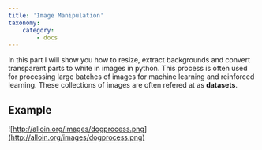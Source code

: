 ```yaml
---
title: 'Image Manipulation'
taxonomy:
    category:
        - docs
---
```


In this part I will show you how to resize, extract backgrounds and convert 
transparent parts to white in images in python.
This process is often used for processing large batches of images for machine
learning and reinforced learning. These collections of images are often refered
at as **datasets**.

## Example
![http://alloin.org/images/dogprocess.png](http://alloin.org/images/dogprocess.png)